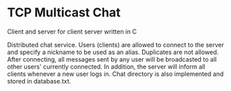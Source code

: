 # TCP Multicast Chat
Client and server for client server written in C

Distributed chat service. Users (clients) are allowed to connect to the server and specify a nickname to be used as an alias. Duplicates are not allowed. After connecting, all messages sent by any user will be broadcasted to all other users' currently connected. In addition, the server will inform
all clients whenever a new user logs in. Chat directory is also implemented and stored in database.txt. 
